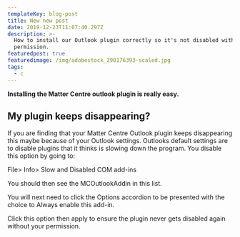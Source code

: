 ```yaml
---
templateKey: blog-post
title: New new post
date: 2019-12-23T11:07:40.297Z
description: >-
  How to install our Outlook plugin correctly so it's not disabled without your
  permission.
featuredpost: true
featuredimage: /img/adobestock_290176393-scaled.jpg
tags:
  - c
---
```

**Installing the Matter Centre outlook plugin is really easy.**



## My plugin keeps disappearing?

If you are finding that your Matter Centre Outlook plugin keeps disappearing this maybe because of your Outlook settings. Outlooks default settings are to disable plugins that it thinks is slowing down the program. You disable this option by going to:

File> Info> Slow and Disabled COM add-ins

You should then see the MCOutlookAddin in this list.

You will next need to click the Options accordion to be presented with the choice to Always enable this add-in.

Click this option then apply to ensure the plugin never gets disabled again without your permission.
